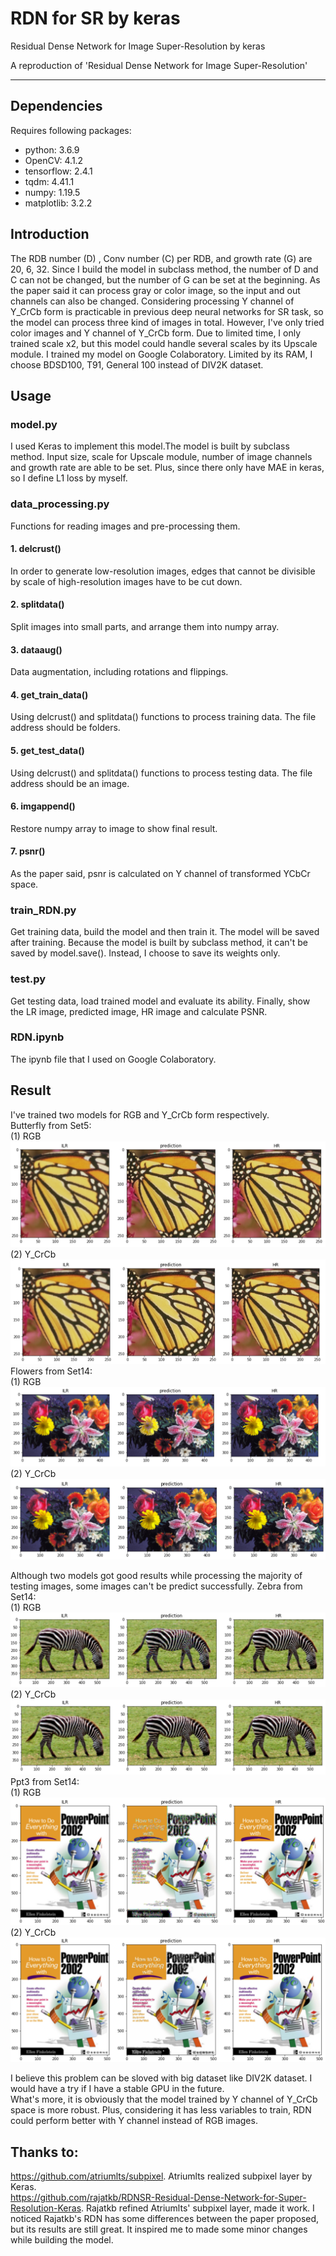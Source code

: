 # RDN for SR by keras
 Residual Dense Network for Image Super-Resolution by keras

A reproduction of 'Residual Dense Network for Image Super-Resolution'
____________________________________________________________________________________
## Dependencies
Requires following packages:  
* python: 3.6.9  
* OpenCV: 4.1.2  
* tensorflow: 2.4.1  
* tqdm: 4.41.1  
* numpy: 1.19.5  
* matplotlib: 3.2.2  


## Introduction
The RDB number (D) , Conv number (C) per RDB, and growth rate (G) are 20, 6, 32. Since I build the model in subclass method, the number of D and C can not be changed, but the number of G can be set at the beginning. As the paper said it can process gray or color image, so the input and out channels can also be changed. Considering processing Y channel of Y_CrCb form is practicable in previous deep neural networks for SR task, so the model can process three kind of images in total. However, I've only tried color images and Y channel of Y_CrCb form. Due to limited time, I only trained scale x2, but this model could handle several scales by its Upscale module. I trained my model on Google Colaboratory. Limited by its RAM, I choose BDSD100, T91, General 100 instead of DIV2K dataset. 

## Usage
### model.py
I used Keras to implement this model.The model is built by subclass method. Input size, scale for Upscale module, number of image channels and growth rate are able to be set. Plus, since there only have MAE in keras, so I define L1 loss by myself.
### data_processing.py
Functions for reading images and pre-processing them.
#### 1. delcrust()
In order to generate low-resolution images, edges that cannot be divisible by scale of high-resolution images have to be cut down.
#### 2. splitdata()
Split images into small parts, and arrange them into numpy array.
#### 3. dataaug()
Data augmentation, including rotations and flippings.
#### 4. get_train_data()
Using delcrust() and splitdata() functions to process training data. The file address should be folders.
#### 5. get_test_data()
Using delcrust() and splitdata() functions to process testing data. The file address should be an image.
#### 6. imgappend()
Restore numpy array to image to show final result.
#### 7. psnr()
As the paper said, psnr is calculated on Y channel of transformed YCbCr space.
### train_RDN.py
Get training data, build the model and then train it. The model will be saved after training. Because the model is built by subclass method, it can't be saved by model.save(). Instead, I choose to save its weights only.
### test.py
Get testing data, load trained model and evaluate its ability. Finally, show the LR image, predicted image, HR image and calculate PSNR.
### RDN.ipynb
The ipynb file that I used on Google Colaboratory.
## Result
I've trained two models for RGB and Y_CrCb form respectively.  
Butterfly from Set5:  
(1) RGB  
![](test_results/RGB/butterfly.png)
(2) Y_CrCb  
![](test_results/Y_CrCb/butterfly.png)\
Flowers from Set14:  
(1) RGB  
![](test_results/RGB/flowers.png)
(2) Y_CrCb  
![](test_results/Y_CrCb/flowers.png)
  
  
Although two models got good results while processing the majority of testing images, some images can't be predict successfully.
Zebra from Set14:  
(1) RGB  
![](test_results/RGB/zebra.png)
(2) Y_CrCb  
![](test_results/Y_CrCb/zebra.png)
Ppt3 from Set14:  
(1) RGB  
![](test_results/RGB/ppt3.png)
(2) Y_CrCb  
![](test_results/Y_CrCb/ppt3.png)

I believe this problem can be sloved with big dataset like DIV2K dataset. I would have a try if I have a stable GPU in the future.  
What's more, it is obviously that the model trained by Y channel of Y_CrCb space is more robust. Plus, considering it has less variables to train, RDN could perform better with Y channel instead of RGB images.
## Thanks to:
https://github.com/atriumlts/subpixel. Atriumlts realized subpixel layer by Keras.  
https://github.com/rajatkb/RDNSR-Residual-Dense-Network-for-Super-Resolution-Keras. Rajatkb refined Atriumlts' subpixel layer, made it work. I noticed Rajatkb's RDN has some differences between the paper proposed, but its results are still great. It inspired me to made some minor changes while building the model.
